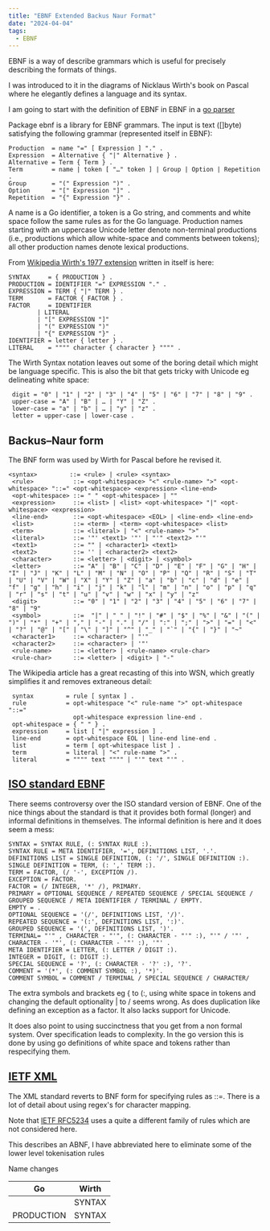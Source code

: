 ```yaml
---
title: "EBNF Extended Backus Naur Format"
date: "2024-04-04"
tags:
  - EBNF
---
```


EBNF is a way of describe grammars which is useful for precisely describing the formats of things.

I was introduced to it in the diagrams of Nicklaus Wirth's book on Pascal where he elegantly defines a language and its syntax.

I am going to start with the definition of EBNF in EBNF in a [go parser][]

[go parser]: https://pkg.go.dev/golang.org/x/exp/ebnf

Package ebnf is a library for EBNF grammars. The input is text ([]byte) satisfying the following grammar (represented itself in EBNF):

```ebnf
Production  = name "=" [ Expression ] "." .
Expression  = Alternative { "|" Alternative } .
Alternative = Term { Term } .
Term        = name | token [ "…" token ] | Group | Option | Repetition .
Group       = "(" Expression ")" .
Option      = "[" Expression "]" .
Repetition  = "{" Expression "}" .
```

A name is a Go identifier, a token is a Go string, and comments and white space follow the same rules as for the Go language. Production names starting with an uppercase Unicode letter denote non-terminal productions (i.e., productions which allow white-space and comments between tokens); all other production names denote lexical productions.

From [Wikipedia Wirth's 1977 extension][2] written in itself is here:

[2]: https://en.wikipedia.org/wiki/Wirth_syntax_notation

    SYNTAX     = { PRODUCTION } .
    PRODUCTION = IDENTIFIER "=" EXPRESSION "." .
    EXPRESSION = TERM { "|" TERM } .
    TERM       = FACTOR { FACTOR } .
    FACTOR     = IDENTIFIER
            | LITERAL
            | "[" EXPRESSION "]"
            | "(" EXPRESSION ")"
            | "{" EXPRESSION "}" .
    IDENTIFIER = letter { letter } .
    LITERAL    = """" character { character } """" .

The Wirth Syntax notation leaves out some of the boring detail which might be language specific. This is also the bit that gets tricky with Unicode eg delineating white space:

```wsn
 digit = "0" | "1" | "2" | "3" | "4" | "5" | "6" | "7" | "8" | "9" .
 upper-case = "A" | "B" | … | "Y" | "Z" .
 lower-case = "a" | "b" | … | "y" | "z" .
 letter = upper-case | lower-case .
```

## Backus–Naur form

The BNF form was used by Wirth for Pascal before he revised it.

```bnf
<syntax>         ::= <rule> | <rule> <syntax>
 <rule>           ::= <opt-whitespace> "<" <rule-name> ">" <opt-whitespace> "::=" <opt-whitespace> <expression> <line-end>
 <opt-whitespace> ::= " " <opt-whitespace> | ""
 <expression>     ::= <list> | <list> <opt-whitespace> "|" <opt-whitespace> <expression>
 <line-end>       ::= <opt-whitespace> <EOL> | <line-end> <line-end>
 <list>           ::= <term> | <term> <opt-whitespace> <list>
 <term>           ::= <literal> | "<" <rule-name> ">"
 <literal>        ::= '"' <text1> '"' | "'" <text2> "'"
 <text1>          ::= "" | <character1> <text1>
 <text2>          ::= '' | <character2> <text2>
 <character>      ::= <letter> | <digit> | <symbol>
 <letter>         ::= "A" | "B" | "C" | "D" | "E" | "F" | "G" | "H" | "I" | "J" | "K" | "L" | "M" | "N" | "O" | "P" | "Q" | "R" | "S" | "T" | "U" | "V" | "W" | "X" | "Y" | "Z" | "a" | "b" | "c" | "d" | "e" | "f" | "g" | "h" | "i" | "j" | "k" | "l" | "m" | "n" | "o" | "p" | "q" | "r" | "s" | "t" | "u" | "v" | "w" | "x" | "y" | "z"
 <digit>          ::= "0" | "1" | "2" | "3" | "4" | "5" | "6" | "7" | "8" | "9"
 <symbol>         ::=  "|" | " " | "!" | "#" | "$" | "%" | "&" | "(" | ")" | "*" | "+" | "," | "-" | "." | "/" | ":" | ";" | ">" | "=" | "<" | "?" | "@" | "[" | "\" | "]" | "^" | "_" | "`" | "{" | "}" | "~"
 <character1>     ::= <character> | "'"
 <character2>     ::= <character> | '"'
 <rule-name>      ::= <letter> | <rule-name> <rule-char>
 <rule-char>      ::= <letter> | <digit> | "-"
```

The Wikipedia article has a great recasting of this into WSN, which greatly simplifies it and removes extraneous detail:

```wsn
 syntax         = rule [ syntax ] .
 rule           = opt-whitespace "<" rule-name ">" opt-whitespace "::="
                  opt-whitespace expression line-end .
 opt-whitespace = { " " } .
 expression     = list [ "|" expression ] .
 line-end       = opt-whitespace EOL | line-end line-end .
 list           = term [ opt-whitespace list ] .
 term           = literal | "<" rule-name ">" .
 literal        = """" text """" | "'" text "'" .

```

## [ISO standard EBNF][]

[iso standard ebnf]: https://www.iso.org/standard/26153.html

There seems controversy over the ISO standard version of EBNF. One of the nice things about the standard is
that it provides both formal (longer) and informal definitions in themselves. The informal definition is here and it does seem a mess:

```ebnf
SYNTAX = SYNTAX RULE, (: SYNTAX RULE :).
SYNTAX RULE = META IDENTIFIER, '=', DEFINITIONS LIST, '.'.
DEFINITIONS LIST = SINGLE DEFINITION, (: '/', SINGLE DEFINITION :).
SINGLE DEFINITION = TERM, (: ',' TERM :).
TERM = FACTOR, (/ '-', EXCEPTION /).
EXCEPTION = FACTOR.
FACTOR = (/ INTEGER, '*' /), PRIMARY.
PRIMARY = OPTIONAL SEQUENCE / REPEATED SEQUENCE / SPECIAL SEQUENCE / GROUPED SEQUENCE / META IDENTIFIER / TERMINAL / EMPTY.
EMPTY = .
OPTIONAL SEQUENCE = '(/', DEFINITIONS LIST, '/)'.
REPEATED SEQUENCE = '(:', DEFINITIONS LIST, ':)'.
GROUPED SEQUENCE = '(', DEFINITIONS LIST, ')'.
TERMINAL= "'" , CHARACTER - "'", (: CHARACTER - "'" :), "'" / '"' , CHARACTER - '"', (: CHARACTER - '"' :), '"' .
META IDENTIFIER = LETTER, (: LETTER / DIGIT :).
INTEGER = DIGIT, (: DIGIT :).
SPECIAL SEQUENCE = '?', (: CHARACTER - '?' :), '?'.
COMMENT = '(*', (: COMMENT SYMBOL :), '*)'.
COMMENT SYMBOL = COMMENT / TERMINAL / SPECIAL SEQUENCE / CHARACTER/
```

The extra symbols and brackets eg { to (:, using white space in tokens and changing the
default optionality | to / seems wrong. As does duplication like defining an exception as a factor. It also lacks support for Unicode.

It does also point to using succinctness that you get from a non formal system. Over specification leads to
complexity. In the go version this is done by using go definitions of white space and
tokens rather than respecifying them.

## [IETF XML][]

The XML standard reverts to BNF form for specifying rules as ::=. There is a lot of detail about using regex's for
character mapping.

Note that [IETF RFC5234][] uses a quite a different family of rules which are not considered here.

[ietf xml]: https://www.w3.org/TR/REC-xml/#sec-notation

[IETF RFC5234]: //datatracker.ietf.org/doc/html/rfc5234

This describes an ABNF, I have abbreviated here to eliminate some of the lower level tokenisation rules

Name changes

| Go         | Wirth  |
| ---------- | ------ |
|            | SYNTAX |
| PRODUCTION | SYNTAX |
